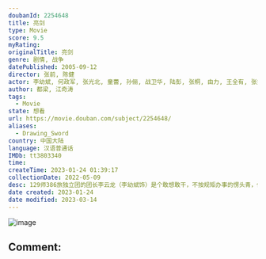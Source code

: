 ```yaml
---
doubanId: 2254648
title: 亮剑
type: Movie
score: 9.5
myRating: 
originalTitle: 亮剑
genre: 剧情, 战争
datePublished: 2005-09-12
director: 张前, 陈健
actor: 李幼斌, 何政军, 张光北, 童蕾, 孙俪, 战卫华, 陆彭, 张桐, 由力, 王全有, 张笑君, 梁林琳, 杨联春, 车晓彤, 陈艺戈, 江水, 宗利群, 陈旺林, 袁满, 张国荣, 董祁明, 王炎冰, 蔡小龙, 徐雷智, 田勇, 郭苏星, 赵中华, 张建祥, 孟耿成, 寒丰, 韩建平, 常玉平, 那志东, 张伟, 一真, 杨清文, 王林, 柳秉钰, 王在和, 李勇, 曹启峰
author: 都梁, 江奇涛
tags:
  - Movie
state: 想看
url: https://movie.douban.com/subject/2254648/
aliases:
  - Drawing_Sword
country: 中国大陆
language: 汉语普通话
IMDb: tt3803340
time: 
createTime: 2023-01-24 01:39:17
collectionDate: 2022-05-09
desc: 129师386旅独立团的团长李云龙（李幼斌饰）是个敢想敢干，不按规矩办事的愣头青，他脾气火爆，性格直爽，在他的带领下，整个独立团也呈现出敢于拼杀的不要命劲头。在他面前，不可一世的坂田连队、山崎大队、...
date created: 2023-01-24
date modified: 2023-03-14
---
```


![image](p900419027.jpg)

Comment:
---
